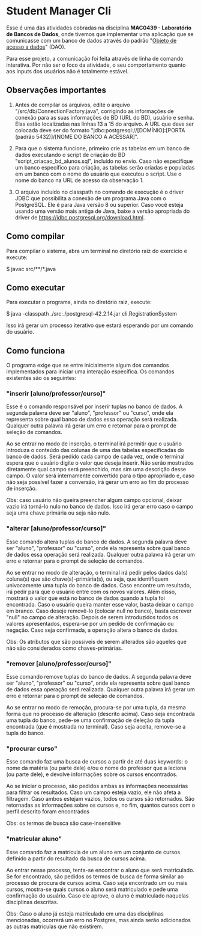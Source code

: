 # Student Manager Cli

Esse é uma das atividades cobradas na disciplina **MAC0439 - Laboratório de Bancos de Dados**, onde tivemos que implementar uma aplicação que se comunicasse com um banco de dados através do padrão "[Objeto de acesso a dados](https://pt.wikipedia.org/wiki/Objeto_de_acesso_a_dados)" (DAO).

Para esse projeto, a comunicação foi feita através de linha de comando interativa. Por não ser o foco da atividade, o seu comportamento quanto aos inputs dos usuários não é totalmente estável.

## Observações importantes

1. Antes de compilar os arquivos, edite o arquivo "/src/db/ConnectionFactory.java", corrigindo as informações
de conexão para as suas informações de BD (URL do BD), usuário e senha. Elas estão localizadas nas linhas 13 a
15 do arquivo. A URL que deve ser colocada deve ser do formato "jdbc:postgresql://[DOMÍNIO]:[PORTA (padrão
5432)]/[NOME DO BANCO A ACESSAR]".

2. Para que o sistema funcione, primeiro crie as tabelas em um banco de dados executando o script de criação
do BD "script_criacao_bd_alunos.sql", incluído no envio. Caso não especifique um banco específico para
criação, as tabelas serão criadas e populadas em um banco com o nome do usuário que executou o script. Use o
nome do banco na URL de acesso da observação 1.

3. O arquivo incluído no classpath no comando de execução é o driver JDBC que possibilita a conexão de um
programa Java com o PostgreSQL. Ele é para Java versão 8 ou superior. Caso você esteja usando uma versão mais
antiga de Java, baixe a versão apropriada do driver de <https://jdbc.postgresql.org/download.html>.



## Como compilar

Para compilar o sistema, abra um terminal no diretório raiz do exercício e execute:

$ javac src/**/*.java


## Como executar

Para executar o programa, ainda no diretório raiz, execute:

$ java -classpath ./src:./postgresql-42.2.14.jar cli.RegistrationSystem

Isso irá gerar um processo iterativo que estará esperando por um comando do usuário.


## Como funciona

O programa exige que se entre inicialmente algum dos comandos implementados para iniciar uma interação
específica. Os comandos existentes são os seguintes:

### "inserir [aluno/professor/curso]"

Esse é o comando responsável por inserir tuplas no banco de dados. A segunda palavra deve ser "aluno",
"professor" ou "curso", onde ela representa sobre qual banco de dados essa operação será realizada. Qualquer
outra palavra irá gerar um erro e retornar para o prompt de seleção de comandos.

Ao se entrar no modo de inserção, o terminal irá permitir que o usuário introduza o conteúdo das colunas de
uma das tabelas especificadas do banco de dados. Será pedido cada campo de cada vez, onde o terminal espera
que o usuário digite o valor que deseja inserir. Não serão mostrados diretamente qual campo será preenchido,
mas sim uma descrição desse campo. O valor será internamente convertido para o tipo apropriado e, caso não
seja possível fazer a conversão, irá gerar um erro ao fim do processo de inserção.

Obs: caso usuário não queira preencher algum campo opcional, deixar vazio irá torná-lo nulo no banco de dados.
Isso irá gerar erro caso o campo seja uma chave primária ou seja não nulo.

### "alterar [aluno/professor/curso]"

Esse comando altera tuplas do banco de dados. A segunda palavra deve ser "aluno", "professor" ou "curso", onde
ela representa sobre qual banco de dados essa operação será realizada. Qualquer outra palavra irá gerar um
erro e retornar para o prompt de seleção de comandos.

Ao se entrar no modo de alteração, o terminal irá pedir pelos dados da(s) coluna(s) que são
chave(s)-primária(s), ou seja, que identifiquem univocamente uma tupla do banco de dados. Caso encontre um
resultado, irá pedir para que o usuário entre com os novos valores. Além disso, mostrará o valor que está no
banco de dados quando a tupla foi encontrada. Caso o usuário queira manter esse valor, basta deixar o campo em
branco. Caso deseje removê-lo (colocar null no banco), basta escrever "null" no campo de alteração. Depois de
serem introduzidos todos os valores apresentados, espera-se por um pedido de confirmação ou negação. Caso seja
confirmada, a operação altera o banco de dados.

Obs: Os atributos que são possíveis de serem alterados são aqueles que não são considerados como
chaves-primárias.

### "remover [aluno/professor/curso]"

Esse comando remove tuplas do banco de dados. A segunda palavra deve ser "aluno", "professor" ou "curso", onde
ela representa sobre qual banco de dados essa operação será realizada. Qualquer outra palavra irá gerar um
erro e retornar para o prompt de seleção de comandos.

Ao se entrar no modo de remoção, procura-se por uma tupla, da mesma forma que no processo de alteração
(descrito acima). Caso seja encontrada uma tupla do banco, pede-se uma confirmação de deleção da tupla
encontrada (que é mostrada no terminal). Caso seja aceita, remove-se a tupla do banco.

### "procurar curso"

Esse comando faz uma busca de cursos a partir de até duas keywords: o nome da matéria (ou parte dele) e/ou o
nome do professor que a leciona (ou parte dele), e devolve informações sobre os cursos encontrados.

Ao se iniciar o processo, são pedidos ambas as informações necessárias para filtrar os resultados. Caso um
campo esteja vazio, ele não afeta a filtragem. Caso ambos estejam vazios, todos os cursos são retornados. São
retornadas as informações sobre os cursos e, no fim, quantos cursos com o perfil descrito foram encontrados

Obs: os termos de busca são case-insensitive

### "matricular aluno"

Esse comando faz a matrícula de um aluno em um conjunto de cursos definido a partir do resultado da busca de
cursos acima.

Ao entrar nesse processo, tenta-se encontrar o aluno que será matriculado. Se for encontrado, são pedidos os
termos de busca de forma similar ao processo de procura de cursos acima. Caso seja encontrado um ou mais
cursos, mostra-se quais cursos o aluno será matriculado e pede uma confirmação do usuário. Caso ele aprove, o
aluno é matriculado naquelas disciplinas descritas.

Obs: Caso o aluno já esteja matriculado em uma das disciplinas mencionadas, ocorrerá um erro no Postgres, mas
ainda serão adicionados as outras matrículas que não existirem.
